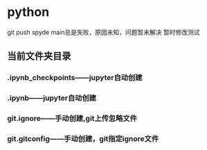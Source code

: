 # python
git push spyde main总是失败，原因未知，问题暂未解决
暂时修改测试
## 当前文件夹目录

### .ipynb_checkpoints——jupyter自动创建
### .ipynb——jupyter自动创建
### git.ignore——手动创建,git上传忽略文件
### git.gitconfig——手动创建，git指定ignore文件
